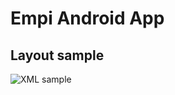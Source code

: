 # Empi Android App
## Layout sample
![XML sample](https://github.com/vifirsanova/empi-app/tree/master/supplementary/Linear_Layout.png)